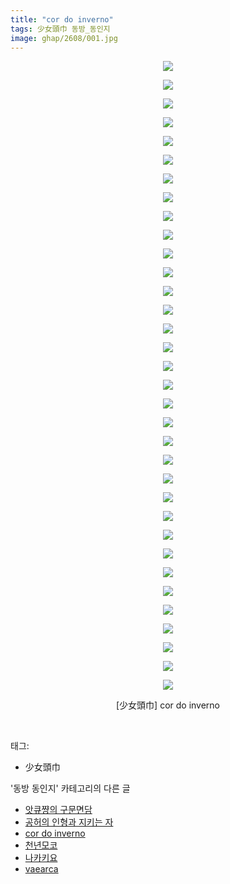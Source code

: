 ```yaml
---
title: "cor do inverno"
tags: 少女頭巾 동방_동인지
image: ghap/2608/001.jpg
---
```

<div class="article">
<p style="text-align: center; clear: none; float: none;"><img src="{{ site.nasurl }}/ghap/2608/001.jpg"/></p>
<p style="text-align: center; clear: none; float: none;"><img src="{{ site.nasurl }}/ghap/2608/002.jpg"/></p>
<p style="text-align: center; clear: none; float: none;"><img src="{{ site.nasurl }}/ghap/2608/003.jpg"/></p>
<p style="text-align: center; clear: none; float: none;"><img src="{{ site.nasurl }}/ghap/2608/004.jpg"/></p>
<p style="text-align: center; clear: none; float: none;"><img src="{{ site.nasurl }}/ghap/2608/005.jpg"/></p>
<p style="text-align: center; clear: none; float: none;"><img src="{{ site.nasurl }}/ghap/2608/006.jpg"/></p>
<p style="text-align: center; clear: none; float: none;"><img src="{{ site.nasurl }}/ghap/2608/007.jpg"/></p>
<p style="text-align: center; clear: none; float: none;"><img src="{{ site.nasurl }}/ghap/2608/008.jpg"/></p>
<p style="text-align: center; clear: none; float: none;"><img src="{{ site.nasurl }}/ghap/2608/009.jpg"/></p>
<p style="text-align: center; clear: none; float: none;"><img src="{{ site.nasurl }}/ghap/2608/010.jpg"/></p>
<p style="text-align: center; clear: none; float: none;"><img src="{{ site.nasurl }}/ghap/2608/011.jpg"/></p>
<p style="text-align: center; clear: none; float: none;"><img src="{{ site.nasurl }}/ghap/2608/012.jpg"/></p>
<p style="text-align: center; clear: none; float: none;"><img src="{{ site.nasurl }}/ghap/2608/013.jpg"/></p>
<p style="text-align: center; clear: none; float: none;"><img src="{{ site.nasurl }}/ghap/2608/014.jpg"/></p>
<p style="text-align: center; clear: none; float: none;"><img src="{{ site.nasurl }}/ghap/2608/015.jpg"/></p>
<p style="text-align: center; clear: none; float: none;"><img src="{{ site.nasurl }}/ghap/2608/016.jpg"/></p>
<p style="text-align: center; clear: none; float: none;"><img src="{{ site.nasurl }}/ghap/2608/017.jpg"/></p>
<p style="text-align: center; clear: none; float: none;"><img src="{{ site.nasurl }}/ghap/2608/018.jpg"/></p>
<p style="text-align: center; clear: none; float: none;"><img src="{{ site.nasurl }}/ghap/2608/019.jpg"/></p>
<p style="text-align: center; clear: none; float: none;"><img src="{{ site.nasurl }}/ghap/2608/020.jpg"/></p>
<p style="text-align: center; clear: none; float: none;"><img src="{{ site.nasurl }}/ghap/2608/021.jpg"/></p>
<p style="text-align: center; clear: none; float: none;"><img src="{{ site.nasurl }}/ghap/2608/022.jpg"/></p>
<p style="text-align: center; clear: none; float: none;"><img src="{{ site.nasurl }}/ghap/2608/023.jpg"/></p>
<p style="text-align: center; clear: none; float: none;"><img src="{{ site.nasurl }}/ghap/2608/024.jpg"/></p>
<p style="text-align: center; clear: none; float: none;"><img src="{{ site.nasurl }}/ghap/2608/025.jpg"/></p>
<p style="text-align: center; clear: none; float: none;"><img src="{{ site.nasurl }}/ghap/2608/026.jpg"/></p>
<p style="text-align: center; clear: none; float: none;"><img src="{{ site.nasurl }}/ghap/2608/027.jpg"/></p>
<p style="text-align: center; clear: none; float: none;"><img src="{{ site.nasurl }}/ghap/2608/028.jpg"/></p>
<p style="text-align: center; clear: none; float: none;"><img src="{{ site.nasurl }}/ghap/2608/029.jpg"/></p>
<p style="text-align: center; clear: none; float: none;"><img src="{{ site.nasurl }}/ghap/2608/030.jpg"/></p>
<p style="text-align: center; clear: none; float: none;"><img src="{{ site.nasurl }}/ghap/2608/031.jpg"/></p>
<p style="text-align: center; clear: none; float: none;"><img src="{{ site.nasurl }}/ghap/2608/032.jpg"/></p>
<p style="text-align: center; clear: none; float: none;"><img src="{{ site.nasurl }}/ghap/2608/033.jpg"/></p>
<p style="text-align: center; clear: none; float: none;"><img src="{{ site.nasurl }}/ghap/2608/034.jpg"/></p>
<p style="text-align: center; clear: none; float: none;">[少女頭巾] cor do inverno</p>
<p><br/></p>
</div><div class="tagTrail">
<p>태그: </p>
<ul>
<li>少女頭巾</li>
</ul>
</div><div class="another">
<p>'동방 동인지' 카테고리의 다른 글</p>
<ul>
<li><a href="/2016-10-15-ghap_2611">앗큐쨩의 구문면담</a></li>
<li><a href="/2016-10-15-ghap_2610">공허의 인형과 지키는 자</a></li>
<li><a href="/2016-10-15-ghap_2608">cor do inverno</a></li>
<li><a href="/2016-10-15-ghap_2606">천년모코</a></li>
<li><a href="/2016-10-15-ghap_2600">나카키요</a></li>
<li><a href="/2016-10-15-ghap_2599">vaearca</a></li>
</ul>
</div><div class="cb_module cb_fluid">
<div class="cb_wrt cb_profile">
</div><!-- commentList close -->
</div>